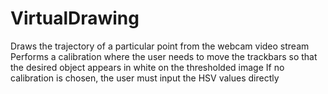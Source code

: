 # VirtualDrawing

Draws the trajectory of a particular point from the webcam video stream
Performs a calibration where the user needs to move the trackbars so that the desired object appears in white on the thresholded image
If no calibration is chosen, the user must input the HSV values directly





